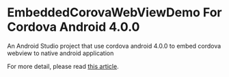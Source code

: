 # EmbeddedCorovaWebViewDemo For Cordova Android 4.0.0
An Android Studio project that use cordova android 4.0.0 to embed cordova webview to native android application

For more detail, please read [this article](http://www.catharinegeek.com/embed-cordova-webview-in-android-native-app/).
